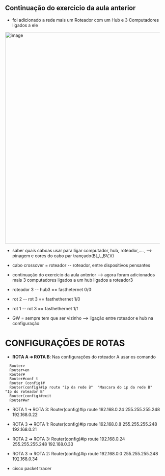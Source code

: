 ## Continuação do exercicio da aula anterior
- foi adicionado a rede mais um Roteador com um Hub e 3 Computadores ligados a ele

<img width="1205" height="688" alt="image" src="https://github.com/user-attachments/assets/7e34cad8-1700-4aa0-861b-6047ed156fc6" />
  
- saber quais caboas usar para ligar computador, hub, roteador,...., --> pinagem e cores do cabo par trançado(BL,L,BV,V)
- cabo crossover = roteador -- roteador, entre dispositivos pensantes
- continuação do exercicio da aula anterior --> agora foram adicionados mais 3 computadores ligados a um hub ligados a roteador3
- roteador 3 -- hub3 == fastheternet 0/0
- rot 2 -- rot 3 == fasthethernet 1/0
- rot 1 -- rot 3 == fasthethernet 1/1

- GW = sempre tem que ser vizinho --> ligação entre roteador e hub na configuração

# CONFIGURAÇÕES DE ROTAS
- **ROTA A ➜ ROTA B**:  Nas configurações do roteador A usar os comando
```
  Router>
  Router>en
  Router#
  Router#conf t
  Router (config)#
  Router(config)#ip route "ip da rede B"  "Mascara do ip da rede B" "Ip do roteador B"
  Router(config)#exit
  Router#wr
```
  
- ROTA 1 ➜ ROTA 3: Router(config)#ip route 192.168.0.24 255.255.255.248 192.168.0.22
- ROTA 3 ➜ ROTA 1: Router(config)#ip route 192.168.0.8 255.255.255.248 192.168.0.21
- ROTA 2 ➜ ROTA 3: Router(config)#ip route 192.168.0.24 255.255.255.248 192.168.0.33
- ROTA 3 ➜ ROTA 2: Router(config)#ip route 192.168.0.0 255.255.255.248 192.168.0.34

- cisco packet tracer
